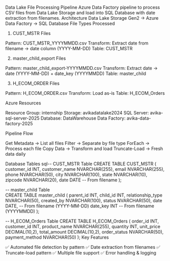 Data Lake File Processing Pipeline
Azure Data Factory pipeline to process CSV files from Data Lake Storage and load into SQL Database with date extraction from filenames.
Architecture
Data Lake Storage Gen2 → Azure Data Factory → SQL Database
File Types Processed
1. CUST_MSTR Files

Pattern: CUST_MSTR_YYYYMMDD.csv
Transform: Extract date from filename → date column (YYYY-MM-DD)
Table: CUST_MSTR

2. master_child_export Files

Pattern: master_child_export-YYYYMMDD.csv
Transform: Extract date → date (YYYY-MM-DD) + date_key (YYYYMMDD)
Table: master_child

3. H_ECOM_ORDER Files

Pattern: H_ECOM_ORDER.csv
Transform: Load as-is
Table: H_ECOM_Orders

Azure Resources

Resource Group: internship
Storage: avikadatalake2024
SQL Server: avika-sql-server-2025
Database: DataWarehouse
Data Factory: avika-data-factory-2025

Pipeline Flow

Get Metadata → List all files
Filter → Separate by file type
ForEach → Process each file
Copy Data → Transform and load
Truncate-Load → Fresh data daily

Database Tables
sql-- CUST_MSTR Table
CREATE TABLE CUST_MSTR (
    customer_id INT,
    customer_name NVARCHAR(255),
    email NVARCHAR(255),
    phone NVARCHAR(50),
    city NVARCHAR(100),
    state NVARCHAR(10),
    zipcode NVARCHAR(20),
    date DATE  -- From filename
);

-- master_child Table  
CREATE TABLE master_child (
    parent_id INT,
    child_id INT,
    relationship_type NVARCHAR(50),
    created_by NVARCHAR(100),
    status NVARCHAR(50),
    date DATE,       -- From filename (YYYY-MM-DD)
    date_key INT     -- From filename (YYYYMMDD)
);

-- H_ECOM_Orders Table
CREATE TABLE H_ECOM_Orders (
    order_id INT,
    customer_id INT,
    product_name NVARCHAR(255),
    quantity INT,
    unit_price DECIMAL(10,2),
    total_amount DECIMAL(10,2),
    order_status NVARCHAR(50),
    payment_method NVARCHAR(50)
);
Key Features

✅ Automated file detection by pattern
✅ Date extraction from filenames
✅ Truncate-load pattern
✅ Multiple file support
✅ Error handling & logging
